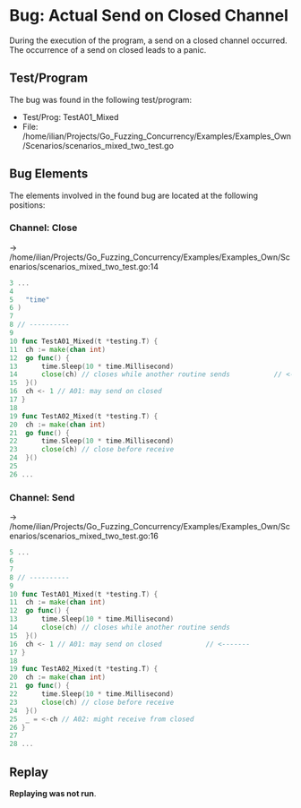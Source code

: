# Bug: Actual Send on Closed Channel

During the execution of the program, a send on a closed channel occurred.
The occurrence of a send on closed leads to a panic.

## Test/Program
The bug was found in the following test/program:

- Test/Prog: TestA01_Mixed
- File: /home/ilian/Projects/Go_Fuzzing_Concurrency/Examples/Examples_Own/Scenarios/scenarios_mixed_two_test.go

## Bug Elements
The elements involved in the found bug are located at the following positions:

###  Channel: Close
-> /home/ilian/Projects/Go_Fuzzing_Concurrency/Examples/Examples_Own/Scenarios/scenarios_mixed_two_test.go:14
```go
3 ...
4 
5 	"time"
6 )
7 
8 // ----------
9 
10 func TestA01_Mixed(t *testing.T) {
11 	ch := make(chan int)
12 	go func() {
13 		time.Sleep(10 * time.Millisecond)
14 		close(ch) // closes while another routine sends           // <-------
15 	}()
16 	ch <- 1 // A01: may send on closed
17 }
18 
19 func TestA02_Mixed(t *testing.T) {
20 	ch := make(chan int)
21 	go func() {
22 		time.Sleep(10 * time.Millisecond)
23 		close(ch) // close before receive
24 	}()
25 
26 ...
```


###  Channel: Send
-> /home/ilian/Projects/Go_Fuzzing_Concurrency/Examples/Examples_Own/Scenarios/scenarios_mixed_two_test.go:16
```go
5 ...
6 
7 
8 // ----------
9 
10 func TestA01_Mixed(t *testing.T) {
11 	ch := make(chan int)
12 	go func() {
13 		time.Sleep(10 * time.Millisecond)
14 		close(ch) // closes while another routine sends
15 	}()
16 	ch <- 1 // A01: may send on closed           // <-------
17 }
18 
19 func TestA02_Mixed(t *testing.T) {
20 	ch := make(chan int)
21 	go func() {
22 		time.Sleep(10 * time.Millisecond)
23 		close(ch) // close before receive
24 	}()
25 	_ = <-ch // A02: might receive from closed
26 }
27 
28 ...
```


## Replay
**Replaying was not run**.

